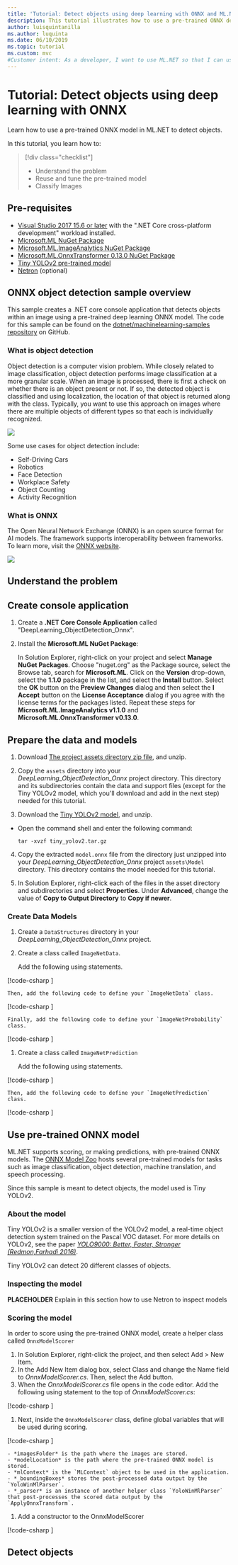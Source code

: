 ```yaml
---
title: 'Tutorial: Detect objects using deep learning with ONNX and ML.NET'
description: This tutorial illustrates how to use a pre-trained ONNX deep learning model in ML.NET to detect objects in images.
author: luisquintanilla
ms.author: luquinta
ms.date: 06/10/2019
ms.topic: tutorial
ms.custom: mvc
#Customer intent: As a developer, I want to use ML.NET so that I can use a pre-trained model in an object detection scenario to detect objects in images using ONNX.
---
```


# Tutorial: Detect objects using deep learning with ONNX

Learn how to use a pre-trained ONNX model in ML.NET to detect objects. 

In this tutorial, you learn how to:
> [!div class="checklist"]
> * Understand the problem
> * Reuse and tune the pre-trained model
> * Classify Images

## Pre-requisites

- [Visual Studio 2017 15.6 or later](https://visualstudio.microsoft.com/downloads/?utm_medium=microsoft&utm_source=docs.microsoft.com&utm_campaign=inline+link&utm_content=download+vs2017) with the ".NET Core cross-platform development" workload installed.
- [Microsoft.ML NuGet Package](https://www.nuget.org/packages/Microsoft.ML/)
- [Microsoft.ML.ImageAnalytics NuGet Package](https://www.nuget.org/packages/Microsoft.ML.ImageAnalytics/)
- [Microsoft.ML.OnnxTransformer 0.13.0 NuGet Package](https://www.nuget.org/packages/Microsoft.ML.OnnxTransformer/)
- [Tiny YOLOv2 pre-trained model](https://github.com/onnx/models/tree/master/tiny_yolov2)
- [Netron](https://github.com/lutzroeder/netron) (optional)

## ONNX object detection sample overview

This sample creates a .NET core console application that detects objects within an image using a pre-trained deep learning ONNX model. The code for this sample can be found on the [dotnet/machinelearning-samples repository](https://github.com/dotnet/machinelearning-samples) on GitHub.

### What is object detection

Object detection is a computer vision problem. While closely related to image classification, object detection performs image classification at a more granular scale. When an image is processed, there is first a check on whether there is an object present or not. If so, the detected object is classified and using localization, the location of that object is returned along with the class. Typically, you want to use this approach on images where there are multiple objects of different types so that each is individually recognized. 

![](./media/object-detection-onnx/img-classification-obj-detection.PNG)

Some use cases for object detection include:

- Self-Driving Cars
- Robotics
- Face Detection
- Workplace Safety
- Object Counting
- Activity Recognition

### What is ONNX

The Open Neural Network Exchange (ONNX) is an open source format for AI models. The framework supports interoperability between frameworks. To learn more, visit the [ONNX website](https://onnx.ai/). 

![](./media/object-detection-onnx/onnx-frameworks.png)

## Understand the problem

## Create console application

1. Create a **.NET Core Console Application** called "DeepLearning_ObjectDetection_Onnx".

2. Install the **Microsoft.ML NuGet Package**:

    In Solution Explorer, right-click on your project and select **Manage NuGet Packages**. Choose "nuget.org" as the Package source, select the Browse tab, search for **Microsoft.ML**. Click on the **Version** drop-down, select the **1.1.0** package in the list, and select the **Install** button. Select the **OK** button on the **Preview Changes** dialog and then select the **I Accept** button on the **License Acceptance** dialog if you agree with the license terms for the packages listed. Repeat these steps for **Microsoft.ML.ImageAnalytics v1.1.0** and **Microsoft.ML.OnnxTransformer v0.13.0**.

## Prepare the data and models

1. Download [The project assets directory zip file](https://download.microsoft.com/download/0/E/5/0E5E0136-21CE-4C66-AC18-9917DED8A4AD/image-classifier-assets.zip), and unzip.
1. Copy the `assets` directory into your *DeepLearning_ObjectDetection_Onnx* project directory. This directory and its subdirectories contain the data and support files (except for the Tiny YOLOv2 model, which you'll download and add in the next step) needed for this tutorial.

3. Download the [Tiny YOLOv2 model](https://storage.googleapis.com/download.tensorflow.org/models/inception5h.zip), and unzip.

  - Open the command shell and enter the following command:

    ```shell
    tar -xvzf tiny_yolov2.tar.gz 
    ```

4. Copy the extracted `model.onnx` file from the directory just unzipped into your *DeepLearning_ObjectDetection_Onnx* project `assets\Model` directory. This directory contains the model needed for this tutorial.

5. In Solution Explorer, right-click each of the files in the asset directory and subdirectories and select **Properties**. Under **Advanced**, change the value of **Copy to Output Directory** to **Copy if newer**.

### Create Data Models

1. Create a `DataStructures` directory in your *DeepLearning_ObjectDetection_Onnx* project.
1. Create a class called `ImageNetData`.

    Add the following using statements.

[!code-csharp [](~/machinelearning-samples/samples/csharp/getting-started/DeepLearning_ObjectDetection_Onnx/ObjectDetectionConsoleApp/DataStructures/ImageNetData.cs#L1)]

    Then, add the following code to define your `ImageNetData` class.

[!code-csharp [](~/machinelearning-samples/samples/csharp/getting-started/DeepLearning_ObjectDetection_Onnx/ObjectDetectionConsoleApp/DataStructures/ImageNetData.cs#L5-L12)]

    Finally, add the following code to define your `ImageNetProbability` class.

[!code-csharp [](~/machinelearning-samples/samples/csharp/getting-started/DeepLearning_ObjectDetection_Onnx/ObjectDetectionConsoleApp/DataStructures/ImageNetData.cs#L14-L18)]

1. Create a class called `ImageNetPrediction`

    Add the following using statements.

[!code-csharp [](~/machinelearning-samples/samples/csharp/getting-started/DeepLearning_ObjectDetection_Onnx/ObjectDetectionConsoleApp/DataStructures/ImageNetPrediction.cs#L1)]

    Then, add the following code to define your `ImageNetPrediction` class.

[!code-csharp [](~/machinelearning-samples/samples/csharp/getting-started/DeepLearning_ObjectDetection_Onnx/ObjectDetectionConsoleApp/DataStructures/ImageNetData.cs#L5-L9)]

## Use pre-trained ONNX model

ML.NET supports scoring, or making predictions, with pre-trained ONNX models. The [ONNX Model Zoo](https://github.com/onnx/models) hosts several pre-trained models for tasks such as image classification, object detection, machine translation, and speech processing.

Since this sample is meant to detect objects, the model used is Tiny YOLOv2. 

### About the model

Tiny YOLOv2 is a smaller version of the YOLOv2 model, a real-time object detection system trained on the Pascal VOC dataset. For more details on YOLOv2, see the paper [*YOLO9000: Better, Faster, Stronger (Redmon,Farhadi 2016)*](https://arxiv.org/pdf/1612.08242.pdf).  

Tiny YOLOv2 can detect 20 different classes of objects.

### Inspecting the model

**PLACEHOLDER**
Explain in this section how to use Netron to inspect models 

### Scoring the model

In order to score using the pre-trained ONNX model, create a helper class called `OnnxModelScorer`

1. In Solution Explorer, right-click the project, and then select Add > New Item.
1. In the Add New Item dialog box, select Class and change the Name field to *OnnxModelScorer.cs*. Then, select the Add button.
1. When the *OnnxModelScorer.cs* file opens in the code editor. Add the following using statement to the top of *OnnxModelScorer.cs*:

[!code-csharp [](~/machinelearning-samples/samples/csharp/getting-started/DeepLearning_ObjectDetection_Onnx/ObjectDetectionConsoleApp/ONNXModelScorer.cs#L1-L7)]

1. Next, inside the `OnnxModelScorer` class, define global variables that will be used during scoring. 

[!code-csharp [](~/machinelearning-samples/samples/csharp/getting-started/DeepLearning_ObjectDetection_Onnx/ObjectDetectionConsoleApp/ONNXModelScorer.cs#L13-L18)]

    - *imagesFolder* is the path where the images are stored.
    - *modelLocation* is the path where the pre-trained ONNX model is stored.
    - *mlContext* is the `MLContext` object to be used in the application.
    - *_boundingBoxes* stores the post-processed data output by the `YoloWinMlParser`.
    - *_parser* is an instance of another helper class `YoloWinMlParser` that post-processes the scored data output by the `ApplyOnnxTransform`.

1. Add a constructor to the OnnxModelScorer

[!code-csharp [](~/machinelearning-samples/samples/csharp/getting-started/DeepLearning_ObjectDetection_Onnx/ObjectDetectionConsoleApp/ONNXModelScorer.cs#L13-L18)]

## Detect objects